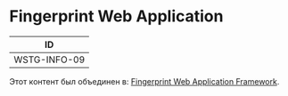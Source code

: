 # Fingerprint Web Application

|ID          |
|------------|
|WSTG-INFO-09|

Этот контент был объединен в: [Fingerprint Web Application Framework](08-Fingerprint_Web_Application_Framework.md).
